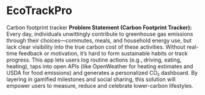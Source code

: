 # EcoTrackPro
Carbon footprint tracker
**Problem Statement (Carbon Footprint Tracker):**
Every day, individuals unwittingly contribute to greenhouse gas emissions through their choices—commutes, meals, and household energy use, but lack clear visibility into the true carbon cost of these activities. Without real-time feedback or motivation, it’s hard to form sustainable habits or track progress. This app lets users log routine actions (e.g., driving, eating, heating), taps into open APIs (like OpenWeather for heating estimates and USDA for food emissions) and generates a personalized CO₂ dashboard. By layering in gamified milestones and social sharing, this solution will empower users to measure, reduce and celebrate lower-carbon lifestyles.
